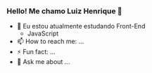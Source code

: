 ### Hello! Me chamo Luiz Henrique 👋

- 🌱 Eu estou atualmente estudando Front-End
  - JavaScript
- 📫 How to reach me: ...
- ⚡ Fun fact: ...
- 💬 Ask me about ...

<!--
**Luiz-nyan/Luiz-nyan** is a ✨ _special_ ✨ repository because its `README.md` (this file) appears on your GitHub profile.

Here are some ideas to get you started:

- 🔭 I’m currently working on ...
- 🌱 I’m currently learning ...
- 👯 I’m looking to collaborate on ...
- 🤔 I’m looking for help with ...
- 💬 Ask me about ...
- 📫 How to reach me: ...
- 😄 Pronouns: ...
- ⚡ Fun fact: ...
-->
